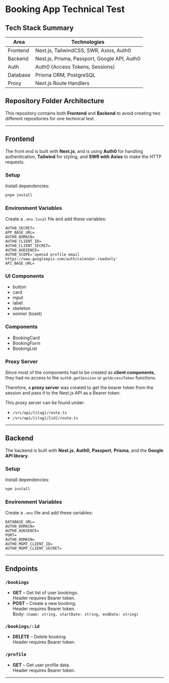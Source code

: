 # Booking App Technical Test

## Tech Stack Summary

| Area     | Technologies                                 |
| -------- | -------------------------------------------- |
| Frontend | Next.js, TailwindCSS, SWR, Axios, Auth0      |
| Backend  | Nest.js, Prisma, Passport, Google API, Auth0 |
| Auth     | Auth0 (Access Tokens, Sessions)              |
| Database | Prisma ORM, PostgreSQL                       |
| Proxy    | Next.js Route Handlers                       |

## Repository Folder Architecture

This repository contains both **Frontend** and **Backend** to avoid creating two different repositories for one technical test.

---

## Frontend

The front end is built with **Next.js**, and is using **Auth0** for handling authentication, **Tailwind** for styling, and **SWR with Axios** to make the HTTP requests.

### Setup

Install dependencies:

```bash
pnpm install
```

### Environment Variables

Create a `.env.local` file and add these variables:

```
AUTH0_SECRET=
APP_BASE_URL=
AUTH0_DOMAIN=
AUTH0_CLIENT_ID=
AUTH0_CLIENT_SECRET=
AUTH0_AUDIENCE=
AUTH0_SCOPE='openid profile email https://www.googleapis.com/auth/calendar.readonly'
API_BASE_URL=
```

### UI Components

- button
- card
- input
- label
- skeleton
- sonner (toast)

### Components

- BookingCard
- BookingForm
- BookingList

### Proxy Server

Since most of the components had to be created as **client components**, they had no access to the `auth0.getSession` or `getAccessToken` functions.

Therefore, a **proxy server** was created to get the bearer token from the session and pass it to the Nest.js API as a Bearer token.

This proxy server can be found under:

- `/src/api/[slug]/route.ts`
- `/src/api/[slug]/[id]/route.ts`

---

## Backend

The backend is built with **Nest.js**, **Auth0**, **Passport**, **Prisma**, and the **Google API library**.

### Setup

Install dependencies:

```bash
npm install
```

### Environment Variables

Create a `.env` file and add these variables:

```
DATABASE_URL=
AUTH0_DOMAIN=
AUTH0_AUDIENCE=
PORT=
AUTH0_DOMAIN=
AUTH0_MGMT_CLIENT_ID=
AUTH0_MGMT_CLIENT_SECRET=
```

---

## Endpoints

### `/bookings`

- **GET** – Get list of user bookings.  
  Header requires Bearer token.
- **POST** – Create a new booking.  
  Header requires Bearer token.  
  Body: `(name: string, startDate: string, endDate: string)`

### `/bookings/:id`

- **DELETE** – Delete booking.  
  Header requires Bearer token.

### `/profile`

- **GET** – Get user profile data.  
  Header requires Bearer token.

---
